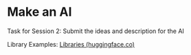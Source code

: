 # Make an AI

Task for Session 2:
Submit the ideas and description for the AI

Library Examples:
[Libraries (huggingface.co)](https://huggingface.co/docs/hub/models-libraries)


